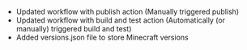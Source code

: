 - Updated workflow with publish action (Manually triggered publish)
- Updated workflow with build and test action (Automatically (or manually) triggered build and test)
- Added versions.json file to store Minecraft versions